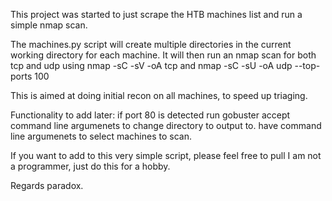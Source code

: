 This project was started to just scrape the HTB machines list and run a simple nmap scan.

The machines.py script will create multiple directories in the current working directory for each machine.
It will then run an nmap scan for both tcp and udp using
nmap -sC -sV -oA tcp <ip addr>
and
nmap -sC -sU -oA udp --top-ports 100 <ip addr>

This is aimed at doing initial recon on all machines, to speed up triaging.

Functionality to add later:
if port 80 is detected run gobuster
accept command line argumenets to change directory to output to.
have command line argumenets to select machines to scan.

If you want to add to this very simple script, please feel free to pull
I am not a programmer, just do this for a hobby.

Regards
paradox.
